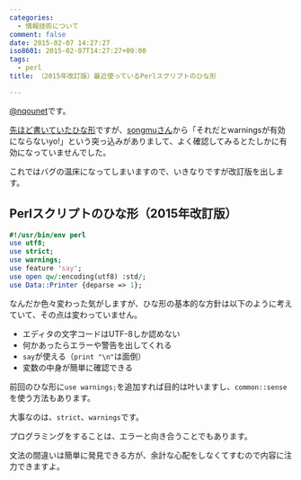 ```yaml
---
categories:
  - 情報技術について
comment: false
date: 2015-02-07 14:27:27
iso8601: 2015-02-07T14:27:27+09:00
tags:
  - perl
title: （2015年改訂版）最近使っているPerlスクリプトのひな形

---
```


<p><a href="https://twitter.com/nqounet">@nqounet</a>です。</p>

<p><a href="https://www.nqou.net/2015/02/07/081045" title="（2015年版）最近使っているPerlスクリプトのひな形">先ほど書いていたひな形</a>ですが、<a href="https://twitter.com/songmu">songmuさん</a>から「それだとwarningsが有効にならないyo!」という突っ込みがありまして、よく確認してみるとたしかに有効になっていませんでした。</p>

<p>これではバグの温床になってしまいますので、いきなりですが改訂版を出します。</p>



<h2>Perlスクリプトのひな形（2015年改訂版）</h2>

```perl
#!/usr/bin/env perl
use utf8;
use strict;
use warnings;
use feature 'say';
use open qw/:encoding(utf8) :std/;
use Data::Printer {deparse => 1};
```


<p>なんだか色々変わった気がしますが、ひな形の基本的な方針は以下のように考えていて、その点は変わっていません。</p>

<ul>
<li>エディタの文字コードはUTF-8しか認めない</li>
<li>何かあったらエラーや警告を出してくれる</li>
<li><code>say</code>が使える（<code>print "\n"</code>は面倒）</li>
<li>変数の中身が簡単に確認できる</li>
</ul>

<p>前回のひな形に<code>use warnings;</code>を追加すれば目的は叶いますし、<code>common::sense</code>を使う方法もあります。</p>

<p>大事なのは、<code>strict</code>、<code>warnings</code>です。</p>

<p>プログラミングをすることは、エラーと向き合うことでもあります。</p>

<p>文法の間違いは簡単に発見できる方が、余計な心配をしなくてすむので内容に注力できますよ。</p>
    	